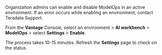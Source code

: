 Organization admins can enable and disable ModelOps in an active environment. If an error occurs while enabling an environment, contact Teradata Support.

From the **Vantage** Console, select an environment > **AI workbench** > **ModelOps** > select **Settings** > **Enable**.

The process takes 10-15 minutes. Refresh the **Settings** page to check on the status.

